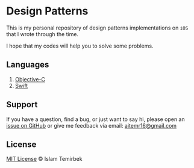 # Design Patterns

This is my personal repository of design patterns implementations on `iOS` that I wrote through the time.

I hope that my codes will help you to solve some problems.

## Languages

1.  [Objective-C]()
2.  [Swift]()

## Support

If you have a question, find a bug, or just want to say hi, please open an [issue on GitHub](https://github.com/aitemr/design-patterns/issues/new) or give me feedback via email: aitemr16@gmail.com

## License

[MIT License](./LICENSE) © Islam Temirbek
